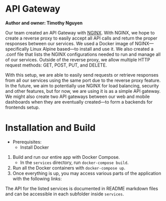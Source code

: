# API Gateway 

**Author and owner: Timothy Nguyen**

Our team created an API Gateway with [NGINX](https://www.nginx.com). With NGINX, we hope to create a reverse proxy to easily accept all API calls and return the proper responses between our services. We used a Docker image of NGINX—specifically Linux Alpine based—to install and use it. We also created a .conf file that lists the NGINX configurations needed to run and manage all of our services. Outside of the reverse proxy, we allow multiple HTTP request methods: GET, POST, PUT, and DELETE.

With this setup, we are able to easily send requests or retrieve responses from all our services using the same port due to the reverse proxy feature. In the future, we aim to potentially use NGINX for load balancing, security and other features, but for now, we are using it is as a simple API gateway. We might also create two API gateways between our web and mobile dashboards when they are eventually created—to form a backends for frontends setup.

# Installation and Build

- Prerequisites:
    - Install Docker
    
1) Build and run our entire app with Docker Compose.
    - In the `services` directory, run `docker-compose build`.
2) Run all the Docker containers with `docker-compose up`.
3) Once everything is up, you may access various parts of the application with the following links:

The API for the listed services is documented in README markdown files and can be accessible in each subfolder inside `services`.